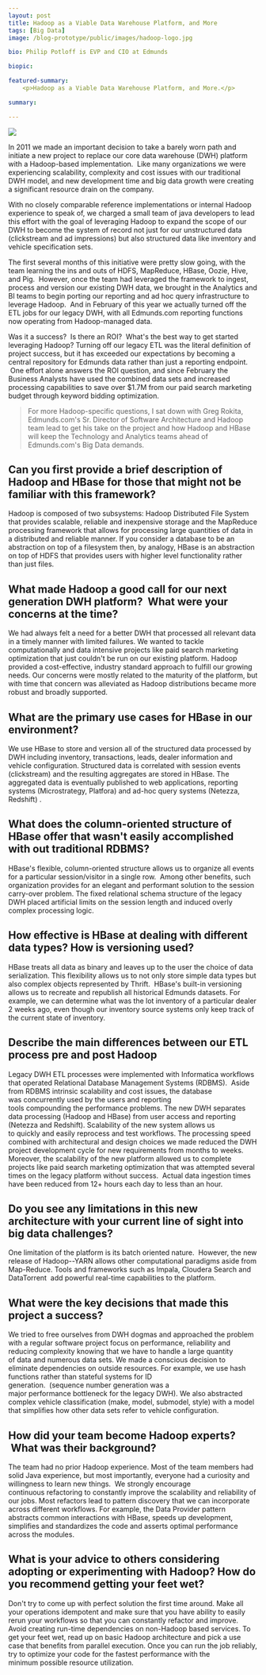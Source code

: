 ```yaml
---
layout: post
title: Hadoop as a Viable Data Warehouse Platform, and More
tags: [Big Data]
image: /blog-prototype/public/images/hadoop-logo.jpg

bio: Philip Potloff is EVP and CIO at Edmunds

biopic: 

featured-summary:
    <p>Hadoop as a Viable Data Warehouse Platform, and More.</p>

summary: 

---
```

<img src="{{site.baseimagesurl}}/hadoop-logo.jpg" />

In 2011 we made an important decision to take a barely worn path and initiate a new project to replace our core data warehouse (DWH) platform with a Hadoop-based implementation.  Like many organizations we were experiencing scalability, complexity and cost issues with our traditional DWH model, and new development time and big data growth were creating a significant resource drain on the company.

With no closely comparable reference implementations or internal Hadoop experience to speak of, we charged a small team of java developers to lead this effort with the goal of leveraging Hadoop to expand the scope of our DWH to become the system of record not just for our unstructured data (clickstream and ad impressions) but also structured data like inventory and vehicle specification sets.

The first several months of this initiative were pretty slow going, with the team learning the ins and outs of HDFS, MapReduce, HBase, Oozie, Hive, and Pig.  However, once the team had leveraged the framework to ingest, process and version our existing DWH data, we brought in the Analytics and BI teams to begin porting our reporting and ad hoc query infrastructure to leverage Hadoop.  And in February of this year we actually turned off the ETL jobs for our legacy DWH, with all Edmunds.com reporting functions now operating from Hadoop-managed data.

Was it a success?  Is there an ROI?  What's the best way to get started leveraging Hadoop? Turning off our legacy ETL was the literal definition of project success, but it has exceeded our expectations by becoming a central repository for Edmunds data rather than just a reporting endpoint.  One effort alone answers the ROI question, and since February the Business Analysts have used the combined data sets and increased processing capabilities to save over $1.7M from our paid search marketing budget through keyword bidding optimization.

> For more Hadoop-specific questions, I sat down with Greg Rokita, Edmunds.com's Sr. Director of Software Architecture and Hadoop team lead to get his take on the project and how Hadoop and HBase will keep the Technology and Analytics teams ahead of Edmunds.com's Big Data demands.

<h2 class="question-heading">Can you first provide a brief description of Hadoop and HBase for those that might not be familiar with this framework?</h2>

Hadoop is composed of two subsystems: Hadoop Distributed File System that provides scalable, reliable and inexpensive storage and the MapReduce processing framework that allows for processing large quantities of data in a distributed and reliable manner. If you consider a database to be an abstraction on top of a filesystem then, by analogy, HBase is an abstraction on top of HDFS that provides users with higher level functionality rather than just files.  

<h2 class="question-heading">What made Hadoop a good call for our next generation DWH platform?  What were your concerns at the time?</h2>

We had always felt a need for a better DWH that processed all relevant data in a timely manner with limited failures. We wanted to tackle computationally and data intensive projects like paid search marketing optimization that just couldn't be run on our existing platform. Hadoop provided a cost-effective, industry standard approach to fulfill our growing needs. Our concerns were mostly related to the maturity of the platform, but with time that concern was alleviated as Hadoop distributions became more robust and broadly supported.

<h2 class="question-heading">What are the primary use cases for HBase in our environment?</h2>

We use HBase to store and version all of the structured data processed by DWH including inventory, transactions, leads, dealer information and vehicle configuration. Structured data is correlated with session events (clickstream) and the resulting aggregates are stored in HBase. The aggregated data is eventually published to web applications, reporting systems (Microstrategy, Platfora) and ad-hoc query systems (Netezza, Redshift) . 

<h2 class="question-heading">What does the column-oriented structure of HBase offer that wasn't easily accomplished with out traditional RDBMS?</h2>

HBase's flexible, column-oriented structure allows us to organize all events for a particular session/visitor in a single row.  Among other benefits, such organization provides for an elegant and performant solution to the session carry-over problem. The fixed relational schema structure of the legacy DWH placed artificial limits on the session length and induced overly complex processing logic. 

<h2 class="question-heading">How effective is HBase at dealing with different data types? How is versioning used?</h2>

HBase treats all data as binary and leaves up to the user the choice of data serialization. This flexibility allows us to not only store simple data types but also complex objects represented by Thrift.  HBase's built-in versioning allows us to recreate and republish all historical Edmunds datasets. For example, we can determine what was the lot inventory of a particular dealer 2 weeks ago, even though our inventory source systems only keep track of the current state of inventory.

<h2 class="question-heading">Describe the main differences between our ETL process pre and post Hadoop</h2>

Legacy DWH ETL processes were implemented with Informatica workflows that operated Relational Database Management Systems (RDBMS).  Aside from RDBMS intrinsic scalability and cost issues, the database was concurrently used by the users and reporting tools compounding the performance problems. The new DWH separates data processing (Hadoop and HBase) from user access and reporting (Netezza and Redshift). Scalability of the new system allows us to quickly and easily reprocess and test workflows. The processing speed combined with architectural and design choices we made reduced the DWH project development cycle for new requirements from months to weeks. Moreover, the scalability of the new platform allowed us to complete projects like paid search marketing optimization that was attempted several times on the legacy platform without success.  Actual data ingestion times have been reduced from 12+ hours each day to less than an hour.

<h2 class="question-heading">Do you see any limitations in this new architecture with your current line of sight into big data challenges?</h2>

One limitation of the platform is its batch oriented nature.  However, the new release of Hadoop--YARN allows other computational paradigms aside from Map-Reduce. Tools and frameworks such as Impala, Cloudera Search and DataTorrent  add powerful real-time capabilities to the platform.

<h2 class="question-heading">What were the key decisions that made this project a success?</h2>

We tried to free ourselves from DWH dogmas and approached the problem with a regular software project focus on performance, reliability and reducing complexity knowing that we have to handle a large quantity of data and numerous data sets. We made a conscious decision to eliminate dependencies on outside resources. For example, we use hash functions rather than stateful systems for ID generation.  (sequence number generation was a major performance bottleneck for the legacy DWH). We also abstracted complex vehicle classification (make, model, submodel, style) with a model that simplifies how other data sets refer to vehicle configuration.  

<h2 class="question-heading">How did your team become Hadoop experts?  What was their background?</h2>

The team had no prior Hadoop experience. Most of the team members had solid Java experience, but most importantly, everyone had a curiosity and willingness to learn new things.  We strongly encourage continuous refactoring to constantly improve the scalability and reliability of our jobs. Most refactors lead to pattern discovery that we can incorporate across different workflows. For example, the Data Provider pattern abstracts common interactions with HBase, speeds up development, simplifies and standardizes the code and asserts optimal performance across the modules.

<h2 class="question-heading">What is your advice to others considering adopting or experimenting with Hadoop? How do you recommend getting your feet wet?</h2>

Don't try to come up with perfect solution the first time around. Make all your operations idempotent and make sure that you have ability to easily rerun your workflows so that you can constantly refactor and improve. Avoid creating run-time dependencies on non-Hadoop based services. To get your feet wet, read up on basic Hadoop architecture and pick a use case that benefits from parallel execution. Once you can run the job reliably, try to optimize your code for the fastest performance with the minimum possible resource utilization. 
